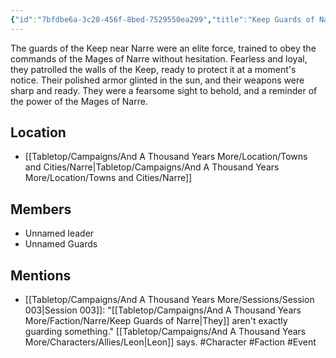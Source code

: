 ```yaml
---
{"id":"7bfdbe6a-3c20-456f-8bed-7529550ea299","title":"Keep Guards of Narre","publish":true,"date_created":"Saturday, March 18th 2023, 10:54:20 pm","date_modified":"Tuesday, April 2nd 2024, 6:59:27 pm","path":"Tabletop/Campaigns/And A Thousand Years More/Faction/Narre/Keep Guards of Narre.md","permalink":"/tabletop/campaigns/and-a-thousand-years-more/faction/narre/keep-guards-of-narre/","PassFrontmatter":true}
---
```


<!--The Guards guarding the Keep near Narre. They follow orders from the Mages of Narre.-->

The guards of the Keep near Narre were an elite force, trained to obey the commands of the Mages of Narre without hesitation. Fearless and loyal, they patrolled the walls of the Keep, ready to protect it at a moment's notice. Their polished armor glinted in the sun, and their weapons were sharp and ready. They were a fearsome sight to behold, and a reminder of the power of the Mages of Narre.

## Location

- [[Tabletop/Campaigns/And A Thousand Years More/Location/Towns and Cities/Narre\|Tabletop/Campaigns/And A Thousand Years More/Location/Towns and Cities/Narre]]

## Members

- Unnamed leader
- Unnamed Guards

## Mentions

- [[Tabletop/Campaigns/And A Thousand Years More/Sessions/Session 003\|Session 003]]: "[[Tabletop/Campaigns/And A Thousand Years More/Faction/Narre/Keep Guards of Narre\|They]] aren't exactly guarding something." [[Tabletop/Campaigns/And A Thousand Years More/Characters/Allies/Leon\|Leon]] says. #Character #Faction #Event

